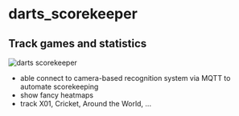 # darts_scorekeeper

## Track games and statistics

![darts scorekeeper](https://user-images.githubusercontent.com/28440404/81211250-6135ab00-8fd3-11ea-8141-cea719af9723.png)

- able connect to camera-based recognition system via MQTT to automate scorekeeping
- show fancy heatmaps
- track X01, Cricket, Around the World, ...
